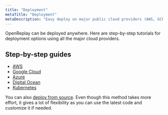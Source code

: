 ```yaml
---
title: "Deployment"
metaTitle: "Deployment"
metaDescription: "Easy deploy on major public cloud providers (AWS, GCP, Azure, DigitalOcean) and hosting platforms (Heroku)"
---
```


OpenReplay can be deployed anywhere. Here are step-by-step tutorials for deployment options using all the major cloud providers.

## Step-by-step guides
- [AWS](/deployment/deploy-aws)
- [Google Cloud](/deployment/deploy-gcp)
- [Azure](/deployment/deploy-azure)
- [Digital Ocean](/deployment/deploy-digitalocean)
- [Kubernetes](/deployment/deploy-kubernetes)

You can also [deploy from source](/deployment/deploy-source). Even though this method takes more effort, it gives a lot of flexibility as you can use the latest code and customize it if needed.
